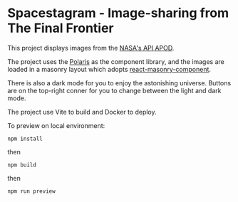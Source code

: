 # Spacestagram - Image-sharing from The Final Frontier

This project displays images from the [NASA's API APOD](https://github.com/nasa/apod-api#docs).

The project uses the [Polaris](https://polaris.shopify.com/components/get-started) as the component library, and the images are loaded in a masonry layout which adopts [react-masonry-component](https://github.com/eiriklv/react-masonry-component).

There is also a dark mode for you to enjoy the astonishing universe. Buttons are on the top-right conner for you to change between the light and dark mode.

The project use Vite to build and Docker to deploy.

To preview on local environment:

```
npm install
```
then
```
npm build
```
then
```
npm run preview
```
